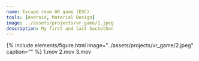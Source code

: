 ```yaml
---
name: Escape room AR game (ESC)
tools: [Android, Material Design]
image: ../assets/projects/vr_game/1.jpeg
description: My first and last hackathon
---
```


{% include elements/figure.html image="../assets/projects/vr_game/2.jpeg" caption="" %}
1.mov
2.mov
3.mov